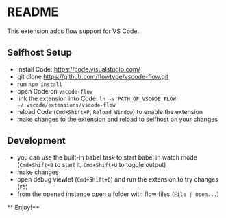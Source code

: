 # README

This extension adds [flow](http://flowtype.org) support for VS Code.

## Selfhost Setup

* install Code: https://code.visualstudio.com/
* git clone https://github.com/flowtype/vscode-flow.git
* run `npm install`
* open Code on `vscode-flow`
* link the extension into Code: `ln -s PATH_OF_VSCODE_FLOW ~/.vscode/extensions/vscode-flow`
* reload Code (`Cmd+Shift+P`, `Reload Window`) to enable the extension
* make changes to the extension and reload to selfhost on your changes

## Development

* you can use the built-in babel task to start babel in watch mode (`Cmd+Shift+B` to start it, `Cmd+Shift+U` to toggle output)
* make changes 
* open debug viewlet (`Cmd+Shift+D`) and run the extension to try changes (`F5`)
* from the opened instance open a folder with flow files (`File | Open...`)

** Enjoy!**